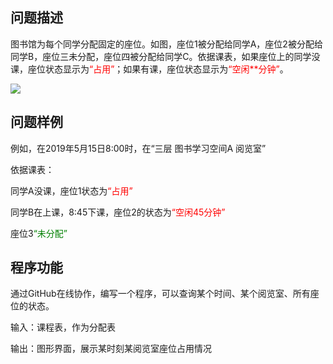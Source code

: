 ## 问题描述

图书馆为每个同学分配固定的座位。如图，座位1被分配给同学A，座位2被分配给同学B，座位三未分配，座位四被分配给同学C。依据课表，如果座位上的同学没课，座位状态显示为<font color = "red">“占用”</font>；如果有课，座位状态显示为<font color = "red">“空闲**分钟”</font>。

<img src="https://github.com/hill2hill/homework/blob/master/example.jpeg" width=\textwidth/>


## 问题样例
例如，在2019年5月15日8:00时，在“三层 图书学习空间A 阅览室”

依据课表：

同学A没课，座位1状态为<font color = "red">“占用”</font>

同学B在上课，8:45下课，座位2的状态为<font color = "red">“空闲45分钟”</font>

座位3<font color = "green">“未分配”</font>

## 程序功能

通过GitHub在线协作，编写一个程序，可以查询某个时间、某个阅览室、所有座位的状态。

输入：课程表，作为分配表

输出：图形界面，展示某时刻某阅览室座位占用情况